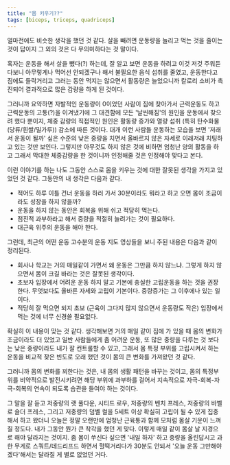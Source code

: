 ```yaml
---
title: "몸 키우기??"
tags: [biceps, triceps, quadriceps]
---
```


얼마전에도 비슷한 생각을 했던 것 같다. 살을 빼려면 운동량을 늘리고 먹는 것을 줄이는 것이 답이지 그 외의 것은 다 무의미하다는 것 말이다. 

혹자는 운동을 해서 살을 뺐다(?) 하는데, 잘 알고 보면 운동을 하려고 이것 저것 주워듣다보니 아무렇게나 먹어선 안되겠구나 해서 불필요한 음식 섭취를 줄였고, 운동한다고 짐에도 들락거리고 그러는 동안 먹지는 않으면서 활동량은 늘었으니까 칼로리 소비가 촉진되어 결과적으로 많은 감량을 하게 된 것이다. 

그러니까 요약하면 자발적인 운동량이 0이었던 사람이 짐에 찾아가서 근력운동도 하고 근력운동의 고통(?)을 이겨냈기에 그 대견함에 모든 '날씬해짐'의 원인을 운동에서 찾으려 했다 뿐이지, 체중 감량의 직접적인 원인은 활동량 증가와 열량 섭취 (특히 탄수화물(당류/흰쌀/밀가루)) 감소에 따른 것이다. 대개 이런 사람들 운동하는 모습을 보면 '저래서 운동이 될까' 싶은 수준의 낮은 중량을 치면서 올바르지 않은 자세로 이래저래 치팅하고 있는 것만 보인다. 그렇지만 아무것도 하지 않은 것에 비하면 엄청난 양의 활동을 하고 그래서 막대한 체중감량을 한 것이니까 인정해줄 것은 인정해야 맞다고 본다.

이런 이야기를 하는 나도 그동안 스스로 몸을 키우는 것에 대한 잘못된 생각을 가지고 있었던 것 같다. 그동안의 내 생각은 다음과 같다.

- 적어도 하루 이틀 건너 운동을 하러 가서 30분이라도 뭐라고 하고 오면 몸이 조금이라도 성장을 하지 않을까?
- 운동을 하지 않는 동안은 회복을 위해 쉬고 적당히 먹는다.
- 점진적 과부하라고 해서 중량을 적절히 늘려가는 것이 필요하다.
- 대근육 위주의 운동을 해야 한다. 

그런데, 최근의 어떤 운동 고수분의 운동 지도 영상들을 보니 주된 내용은 다음과 같이 정리된다.

- 회사나 학교는 거의 매일같이 가면서 왜 운동은 그만큼 하지 않느냐. 그렇게 하지 않으면서 몸이 크길 바라는 것은 잘못된 생각이다.
- 초보자 입장에서 어려운 운동 하지 말고 기본에 충실한 고립운동을 하는 것을 권장한다. 무엇보다도 올바른 자세와 고립이 기본이다. 중량증가는 그 이후에나 있는 일이다.
- 적당히 잘 먹으면 되지 초보 (근육이 그다지 많지 않으면서 운동량도 작은) 입장에서 먹는 것에 너무 신경쓸 필요없다. 

확실히 이 내용이 맞는 것 같다. 생각해보면 거의 매일 같이 짐에 가 있을 때 몸의 변화가 조금이라도 더 있었고 일반 사람들에게 좀 어려운 운동, 또 많은 중량을 다루는 것 보다는 낮은 중량이라도 내가 잘 컨트롤할 수 있고, 그래서 몸 특정 부위를 고립시켜서 하는 운동을 비교적 잦은 빈도로 오래 했던 것이 몸의 큰 변화를 가져왔던 것 같다. 

그러니까 몸의 변화를 꾀한다는 것은, 내 몸의 생활 패턴을 바꾸는 것이고, 몸의 특정부위를 비약적으로 발전시키려면 해당 부위에 과부하를 걸어서 지속적으로 자극-회복-자극-회복의 연속이 되도록 습관을 들여야 하는 것이다. 

그 말을 잘 듣고 저중량의 랫 풀다운, 시티드 로우, 저중량의 벤치 프레스, 저중량의 바벨로 숄더 프레스, 그리고 저중량의 덤벨 컬을 5세트 이상 확실히 고립이 될 수 있게 집중해서 하고 왔더니 오늘은 정말 오랜만에 엄청난 근육통과 함께 모처럼 몸살 기운이 느껴질 정도다. 내가 그동안 뭔가 큰 착각을 했던 게 맞다. 이렇게 매일 같이 몸살 날 지경으로 해야 달라지는 것이지. 좀 몸이 쑤신다 싶으면 '내일 하자' 하고 중량을 올린답시고 과한 무게로 스쿼트/데드리프드 하면서 헐떡거리다가 30분도 안되서 '오늘 운동 그만해야겠다'해서는 달라질 게 별로 없었던 거다. 
